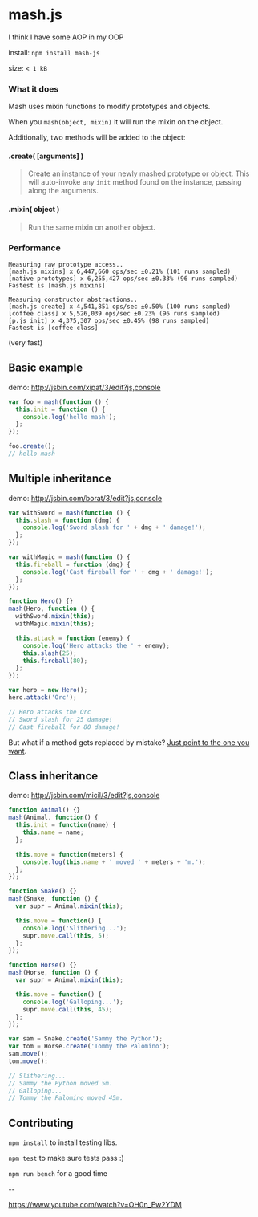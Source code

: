# mash.js

I think I have some AOP in my OOP

install: `npm install mash-js`

size: `< 1 kB`

### What it does

Mash uses mixin functions to modify prototypes and objects.

When you `mash(object, mixin)` it will run the mixin on the object.

Additionally, two methods will be added to the object:

#### .create( [arguments] )
> Create an instance of your newly mashed prototype or object. This will auto-invoke any `init` method found on the instance, passing along the arguments.

#### .mixin( object )
> Run the same mixin on another object.

### Performance

```
Measuring raw prototype access..
[mash.js mixins] x 6,447,660 ops/sec ±0.21% (101 runs sampled)
[native prototypes] x 6,255,427 ops/sec ±0.33% (96 runs sampled)
Fastest is [mash.js mixins]

Measuring constructor abstractions..
[mash.js create] x 4,541,851 ops/sec ±0.50% (100 runs sampled)
[coffee class] x 5,526,039 ops/sec ±0.23% (96 runs sampled)
[p.js init] x 4,375,307 ops/sec ±0.45% (98 runs sampled)
Fastest is [coffee class]
```

(very fast)

## Basic example

demo: http://jsbin.com/xipat/3/edit?js,console

```javascript
var foo = mash(function () {
  this.init = function () {
    console.log('hello mash');
  };
});

foo.create();
// hello mash
```

## Multiple inheritance

demo: http://jsbin.com/borat/3/edit?js,console

```javascript
var withSword = mash(function () {
  this.slash = function (dmg) {
    console.log('Sword slash for ' + dmg + ' damage!');
  };
});

var withMagic = mash(function () {
  this.fireball = function (dmg) {
    console.log('Cast fireball for ' + dmg + ' damage!');
  };
});

function Hero() {}
mash(Hero, function () {
  withSword.mixin(this);
  withMagic.mixin(this);

  this.attack = function (enemy) {
    console.log('Hero attacks the ' + enemy);
    this.slash(25);
    this.fireball(80);
  };
});

var hero = new Hero();
hero.attack('Orc');

// Hero attacks the Orc
// Sword slash for 25 damage!
// Cast fireball for 80 damage!
```

But what if a method gets replaced by mistake? [Just point to the one you want](http://jsbin.com/revus/3/edit?js,console).

## Class inheritance

demo: http://jsbin.com/micil/3/edit?js,console

```javascript
function Animal() {}
mash(Animal, function() {
  this.init = function(name) {
    this.name = name;
  };

  this.move = function(meters) {
    console.log(this.name + ' moved ' + meters + 'm.');
  };
});

function Snake() {}
mash(Snake, function () {
  var supr = Animal.mixin(this);

  this.move = function() {
    console.log('Slithering...');
    supr.move.call(this, 5);
  };
});

function Horse() {}
mash(Horse, function () {
  var supr = Animal.mixin(this);

  this.move = function() {
    console.log('Galloping...');
    supr.move.call(this, 45);
  };
});

var sam = Snake.create('Sammy the Python');
var tom = Horse.create('Tommy the Palomino');
sam.move();
tom.move();

// Slithering...
// Sammy the Python moved 5m.
// Galloping...
// Tommy the Palomino moved 45m.

```

## Contributing

`npm install` to install testing libs.

`npm test` to make sure tests pass :)

`npm run bench` for a good time

--

https://www.youtube.com/watch?v=OH0n_Ew2YDM

